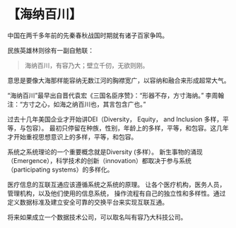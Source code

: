 # 【海纳百川】

中国在两千多年前的先秦春秋战国时期就有诸子百家争鸣。

民族英雄林则徐有一副自勉联：

> 海纳百川，有容乃大；壁立千仞，无欲则刚。

意思是要像大海那样能容纳无数江河的胸襟宽广，以容纳和融合来形成超常大气。 

“海纳百川”最早出自晋代袁宏《三国名臣序赞》：“形器不存，方寸海纳。” 
李周翰注：“方寸之心，如海之纳百川也，其言包含广也。”

过去十几年美国企业才开始讲DEI（Diversity， Equity， and Inclusion 多样，平等，与包容）。
最初只停留在种族，性别，年龄上的多样，平等，和包容。这几年才开始重视思想意识上的多样，平等，和包容。

系统之系统理论的一个重要概念就是Diversity (多样）。
新生事物的涌现 （Emergence），科学技术的创新（innovation）都取决于参与系统（participating systems）的多样化。

医疗信息的互联互通应该遵循系统之系统的原理。 让各个医疗机构，医务人员，管理机构，以及他们使用的信息系统，
操作流程有自己的独立性和多样性。通过定义数据标准及建立安全可靠的交换平台来实现互联互通。

将来如果成立一个数据技术公司，可以取名叫有容乃大科技公司。
